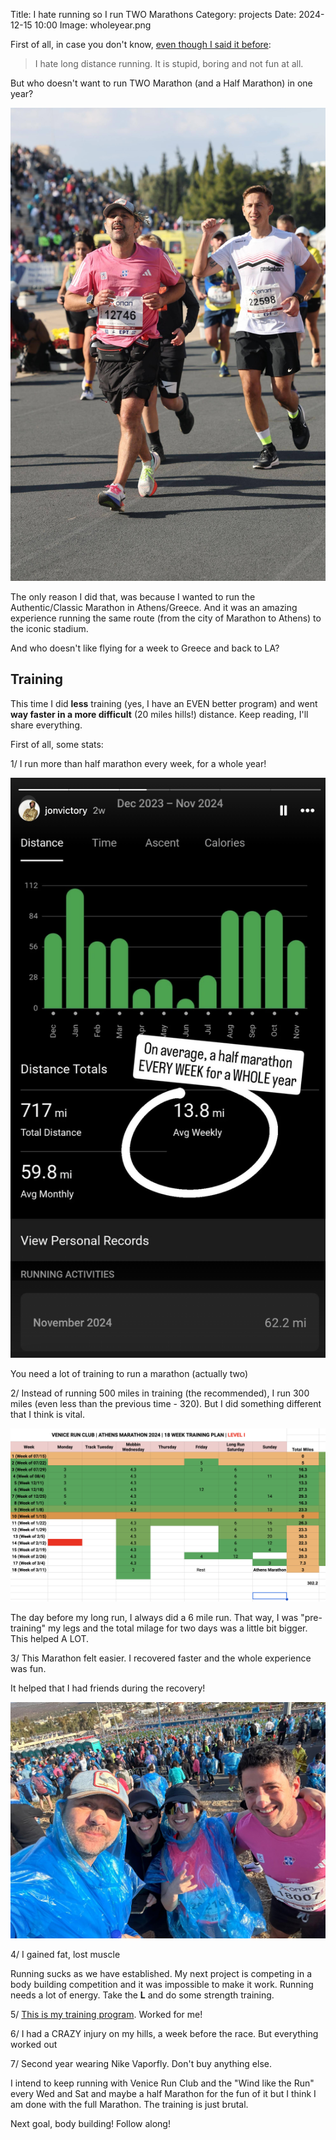 Title: I hate running so I run TWO Marathons
Category: projects 
Date: 2024-12-15 10:00
Image: wholeyear.png

First of all, in case you don't know, [even though I said it before](https://jon.io/i-run-a-marathon-and-it-was-epic): 

> I hate long distance running. It is stupid, boring and not fun at all.

But who doesn't want to run TWO Marathon (and a Half Marathon) in one year?

![](images/done.jpeg)

The only reason I did that, was because I wanted to run the Authentic/Classic Marathon in Athens/Greece. And it was an amazing experience running the same route (from the city of Marathon to Athens) to the iconic stadium.

And who doesn't like flying for a week to Greece and back to LA?

## Training

This time I did **less** training (yes, I have an EVEN better program) and went **way faster in a more difficult** (20 miles hills!) distance. Keep reading, I'll share everything. 

First of all, some stats:

1/ I run more than half marathon every week, for a whole year!

![](images/wholeyear.png)

You need a lot of training to run a marathon (actually two)

2/ Instead of running 500 miles in training (the recommended), I run 300 miles (even less than the previous time - 320). But I did something different that I think is vital.

![](images/runless.png)

The day before my long run, I always did a 6 mile run. That way, I was "pre-training" my legs and the total milage for two days was a little bit bigger. This helped A LOT.

3/ This Marathon felt easier. I recovered faster and the whole experience was fun.

It helped that I had friends during the recovery!

![](images/runningf.jpg)

4/ I gained fat, lost muscle

Running sucks as we have established. My next project is competing in a body building competition and it was impossible to make it work. Running needs a lot of energy. Take the **L** and do some strength training.

5/ [This is my training program](https://docs.google.com/spreadsheets/d/1OIjTL3fHO_lxoR9dRxNFt_QyjwKsLKANRX6CoziH2oU/edit?usp=sharing). Worked for me!

6/ I had a CRAZY injury on my hills, a week before the race. But everything worked out

7/ Second year wearing Nike Vaporfly. Don't buy anything else.


I intend to keep running with Venice Run Club and the "Wind like the Run" every Wed and Sat and maybe a half Marathon for the fun of it but I think I am done with the full Marathon. The training is just brutal.

Next goal, body building! Follow along!